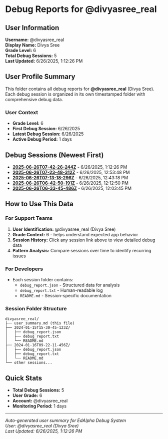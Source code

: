 # Debug Reports for @divyasree_real

## User Information

**Username:** @divyasree_real  
**Display Name:** Divya  Sree  
**Grade Level:** 6  
**Total Debug Sessions:** 5  
**Last Updated:** 6/26/2025, 1:12:26 PM

## User Profile Summary

This folder contains all debug reports for **@divyasree_real** (Divya  Sree). Each debug session is organized in its own timestamped folder with comprehensive debug data.

### User Context
- **Grade Level:** 6
- **First Debug Session:** 6/26/2025
- **Latest Debug Session:** 6/26/2025
- **Active Debug Period:** 1 days

## Debug Sessions (Newest First)

- **[2025-06-26T07-42-26-244Z](2025-06-26T07-42-26-244Z/)** - 6/26/2025, 1:12:26 PM
- **[2025-06-26T07-23-48-312Z](2025-06-26T07-23-48-312Z/)** - 6/26/2025, 12:53:48 PM
- **[2025-06-26T07-13-18-296Z](2025-06-26T07-13-18-296Z/)** - 6/26/2025, 12:43:18 PM
- **[2025-06-26T06-42-50-191Z](2025-06-26T06-42-50-191Z/)** - 6/26/2025, 12:12:50 PM
- **[2025-06-26T06-33-45-486Z](2025-06-26T06-33-45-486Z/)** - 6/26/2025, 12:03:45 PM

## How to Use This Data

### For Support Teams
1. **User Identification:** @divyasree_real (Divya  Sree)
2. **Grade Context:** 6 - helps understand expected app behavior
3. **Session History:** Click any session link above to view detailed debug data
4. **Pattern Analysis:** Compare sessions over time to identify recurring issues

### For Developers
- Each session folder contains:
  - `debug_report.json` - Structured data for analysis
  - `debug_report.txt` - Human-readable log
  - `README.md` - Session-specific documentation

### Session Folder Structure
```
divyasree_real/
├── user_summary.md (this file)
├── 2024-01-15T15-30-45-123Z/
│   ├── debug_report.json
│   ├── debug_report.txt
│   └── README.md
├── 2024-01-16T09-22-11-456Z/
│   ├── debug_report.json
│   ├── debug_report.txt
│   └── README.md
└── other sessions...
```

## Quick Stats

- **Total Debug Sessions:** 5
- **User Grade:** 6
- **Account:** @divyasree_real
- **Monitoring Period:** 1 days

---
*Auto-generated user summary for EdAlpha Debug System*  
*User: @divyasree_real (Divya  Sree)*  
*Last Updated: 6/26/2025, 1:12:26 PM*